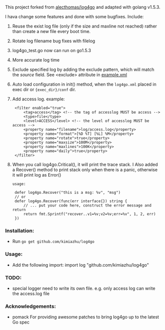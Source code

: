 This project forked from [alecthomas/log4go](http://github.com/alecthomas/log4go) and adapted with golang v1.5.3.

I hava change some features and done with some bugfixes. Include:

1. Reuse the exist log file (only if the size and maxline not reached) rather than create a new file every boot time.

2. Rotate log filename bug fixes with filelog

3. log4go_test.go now can run on go1.5.3

4. More accurate log time

5. Exclude specified log by adding the exclude pattern, which will match the *source* field. See &lt;exclude&gt; attribute in [example.xml](https://github.com/kimiazhu/log4go/blob/master/example.xml)

6. Auto load configuration in init() method, when the `log4go.xml` placed in exec dir or `{exec_dir}/conf` dir.

7. Add access log. example:

		<filter enabled="true">
			<tag>access</tag> <!-- the tag of accesslog MUST be access -->
			<type>file</type>
			<level>ACCESS</level> <!-- the level of accesslog MUST be access -->
			<property name="filename">log/access.log</property>
			<property name="format">[%D %T] [%L] %M</property>
			<property name="rotate">true</property>
			<property name="maxsize">100M</property>
			<property name="maxlines">100K</property>
			<property name="daily">true</property>
		</filter>

8. When you call log4go.Critical(), it will print the trace stack. I Also added a Recover() method to print stack only when there is a panic, otherwise it will print log as Error()

	`usage:`
	
		defer log4go.Recover("this is a msg: %v", "msg")
		// or
		defer log4go.Recover(func(err interface{}) string {
            // ... put your code here, construct the error message and return
            return fmt.Sprintf("recover..v1=%v;v2=%v;err=%v", 1, 2, err)
        })

### Installation:
- Run `go get github.com/kimiazhu/log4go`

### Usage:
- Add the following import:
import log "github.com/kimiazhu/log4go"

### TODO:
- special logger need to write its own file. e.g. only access log can write the access.log file

### Acknowledgements:
- pomack
  For providing awesome patches to bring log4go up to the latest Go spec

